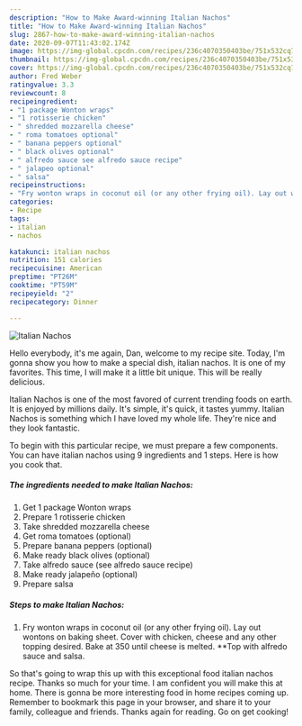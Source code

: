 ```yaml
---
description: "How to Make Award-winning Italian Nachos"
title: "How to Make Award-winning Italian Nachos"
slug: 2867-how-to-make-award-winning-italian-nachos
date: 2020-09-07T11:43:02.174Z
image: https://img-global.cpcdn.com/recipes/236c4070350403be/751x532cq70/italian-nachos-recipe-main-photo.jpg
thumbnail: https://img-global.cpcdn.com/recipes/236c4070350403be/751x532cq70/italian-nachos-recipe-main-photo.jpg
cover: https://img-global.cpcdn.com/recipes/236c4070350403be/751x532cq70/italian-nachos-recipe-main-photo.jpg
author: Fred Weber
ratingvalue: 3.3
reviewcount: 8
recipeingredient:
- "1 package Wonton wraps"
- "1 rotisserie chicken"
- " shredded mozzarella cheese"
- " roma tomatoes optional"
- " banana peppers optional"
- " black olives optional"
- " alfredo sauce see alfredo sauce recipe"
- " jalapeo optional"
- " salsa"
recipeinstructions:
- "Fry wonton wraps in coconut oil (or any other frying oil). Lay out wontons on baking sheet. Cover with chicken, cheese and any other topping desired. Bake at 350 until cheese is melted. **Top with alfredo sauce and salsa."
categories:
- Recipe
tags:
- italian
- nachos

katakunci: italian nachos 
nutrition: 151 calories
recipecuisine: American
preptime: "PT26M"
cooktime: "PT59M"
recipeyield: "2"
recipecategory: Dinner

---
```



![Italian Nachos](https://img-global.cpcdn.com/recipes/236c4070350403be/751x532cq70/italian-nachos-recipe-main-photo.jpg)

Hello everybody, it's me again, Dan, welcome to my recipe site. Today, I'm gonna show you how to make a special dish, italian nachos. It is one of my favorites. This time, I will make it a little bit unique. This will be really delicious.

Italian Nachos is one of the most favored of current trending foods on earth. It is enjoyed by millions daily. It's simple, it's quick, it tastes yummy. Italian Nachos is something which I have loved my whole life. They're nice and they look fantastic.




To begin with this particular recipe, we must prepare a few components. You can have italian nachos using 9 ingredients and 1 steps. Here is how you cook that.

<!--inarticleads1-->

##### The ingredients needed to make Italian Nachos:

1. Get 1 package Wonton wraps
1. Prepare 1 rotisserie chicken
1. Take  shredded mozzarella cheese
1. Get  roma tomatoes (optional)
1. Prepare  banana peppers (optional)
1. Make ready  black olives (optional)
1. Take  alfredo sauce (see alfredo sauce recipe)
1. Make ready  jalapeño (optional)
1. Prepare  salsa




<!--inarticleads2-->

##### Steps to make Italian Nachos:

1. Fry wonton wraps in coconut oil (or any other frying oil). Lay out wontons on baking sheet. Cover with chicken, cheese and any other topping desired. Bake at 350 until cheese is melted. **Top with alfredo sauce and salsa.




So that's going to wrap this up with this exceptional food italian nachos recipe. Thanks so much for your time. I am confident you will make this at home. There is gonna be more interesting food in home recipes coming up. Remember to bookmark this page in your browser, and share it to your family, colleague and friends. Thanks again for reading. Go on get cooking!
